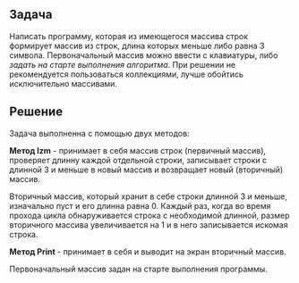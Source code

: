 ## Задача
Написать программу, которая из имеющегося массива строк формирует массив из строк, длина которых меньше либо равна 3 символа. Первоначальный массив можно ввести с клавиатуры, либо _задать на старте выполнения алгоритма_. При решении не рекомендуется пользоваться коллекциями, лучше обойтись исключительно массивами.

## Решение
Задача выполненна с помощью двух методов:

**Метод Izm** - принимает в себя массив строк (первичный массив), проверяет длинну каждой отдельной строки, записывает строки с длинной 3 и меньше в новый массив и возвращает новый (вторичный) массив.

Вторичный массив, который хранит в себе строки длинной 3 и меньше, изначально пуст и его длинна равна 0. Каждый раз, когда во время прохода цикла обнаруживается строка с необходимой длинной, размер вторичного массива увеличивается на 1 и в него записывается искомая строка. 

**Метод Print** - принимает в себя и выводит на экран вторичный массив.

Первоначальный массив задан на старте выполнения программы.